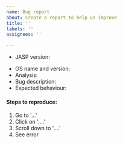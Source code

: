 ```yaml
---
name: Bug report
about: Create a report to help us improve
title: ''
labels: ''
assignees: ''

---
```


<!--- Please fill in the following fields: --->
* JASP version:
<!-- An OS or operating system is the basic software that makes your computer work, like Windows, MacOS or Linux. -->
* OS name and version:
* Analysis: 
* Bug description: <!--- Please add the JASP file. Add a dropbox link or rename .jasp to .zip and drag-and-drop it in here-->
* Expected behaviour:

<!--- Steps to reproduce means, what actions should we take in JASP to reproduce the bug you encountered? --->
#### Steps to reproduce:
1. Go to '...'
2. Click on '....'
3. Scroll down to '....'
4. See error

<!--- A note from the developers:
If possible please attach your data and/or JASP file to the issue, this makes solving the bug a lot easier. If you would prefer to not make your data publicly available then you could also mail it to us.
Note that github requires you to zip the file to upload it here.

If you didn't feel all fields from this template are necessary for your issue please take the time to remove them from the issue. 
--->
